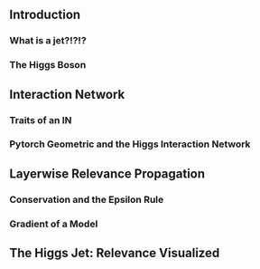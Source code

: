 ## Introduction
### What is a jet?!?!?
### The Higgs Boson
## Interaction Network
### Traits of an IN
### Pytorch Geometric and the Higgs Interaction Network
## Layerwise Relevance Propagation
### Conservation and the Epsilon Rule
### Gradient of a Model
## The Higgs Jet: Relevance Visualized


